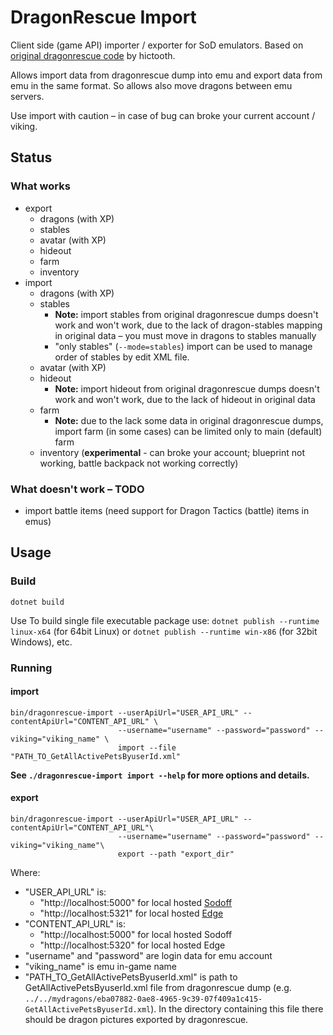 # DragonRescue Import

Client side (game API) importer / exporter for SoD emulators. Based on [original dragonrescue code](https://github.com/hictooth/dragonrescue) by hictooth.

Allows import data from dragonrescue dump into emu and export data from emu in the same format.
So allows also move dragons between emu servers.

Use import with caution – in case of bug can broke your current account / viking.

## Status

### What works

* export
	* dragons (with XP)
	* stables
	* avatar (with XP)
	* hideout
	* farm
	* inventory
* import
	* dragons (with XP)
	* stables
		* **Note:** import stables from original dragonrescue dumps doesn't work and won't work, due to the lack of dragon-stables mapping in original data – you must move in dragons to stables manually
		* "only stables" (`--mode=stables`) import can be used to manage order of stables by edit XML file.
	* avatar (with XP)
	* hideout
		* **Note:** import hideout from original dragonrescue dumps doesn't work and won't work, due to the lack of hideout in original data
	* farm
		* **Note:** due to the lack some data in original dragonrescue dumps, import farm (in some cases) can be limited only to main (default) farm
	* inventory (**experimental** - can broke your account; blueprint not working, battle backpack not working correctly)

### What doesn't work – TODO

* import battle items (need support for Dragon Tactics (battle) items in emus)


## Usage

### Build

```
dotnet build
```

Use  To build single file executable package use: `dotnet publish --runtime linux-x64` (for 64bit Linux) or `dotnet publish --runtime win-x86` (for 32bit Windows), etc.

### Running

#### import

```
bin/dragonrescue-import --userApiUrl="USER_API_URL" --contentApiUrl="CONTENT_API_URL" \
                        --username="username" --password="password" --viking="viking_name" \
                        import --file "PATH_TO_GetAllActivePetsByuserId.xml"
```

**See `./dragonrescue-import import --help` for more options and details.**

#### export

```
bin/dragonrescue-import --userApiUrl="USER_API_URL" --contentApiUrl="CONTENT_API_URL"\
                        --username="username" --password="password" --viking="viking_name"\
                        export --path "export_dir"
```

Where:

* "USER_API_URL" is:
	* "http://localhost:5000" for local hosted [Sodoff](https://github.com/Spirtix/sodoff)
	* "http://localhost:5321" for local hosted [Edge](https://github.com/SkySwimmer/Edge)
* "CONTENT_API_URL" is:
	* "http://localhost:5000" for local hosted Sodoff
	* "http://localhost:5320" for local hosted Edge
* "username" and "password" are login data for emu account
* "viking_name" is emu in-game name
* "PATH_TO_GetAllActivePetsByuserId.xml" is path to GetAllActivePetsByuserId.xml file from dragonrescue dump (e.g.  `../../mydragons/eba07882-0ae8-4965-9c39-07f409a1c415-GetAllActivePetsByuserId.xml`).
  In the directory containing this file there should be dragon pictures exported by dragonrescue.
